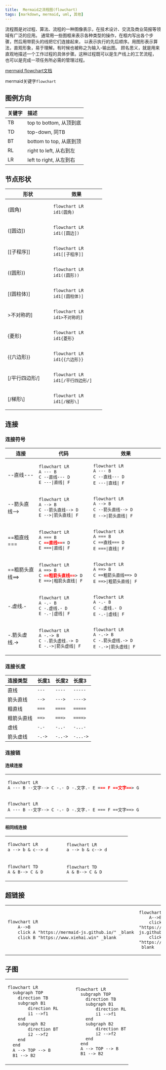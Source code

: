 ```yaml
---
title:  Mermaid之流程图(flowchart)
tags: [markdown, mermaid, uml, 其他]
---
```


流程图是对过程、算法、流程的一种图像表示，在技术设计、交流及商业简报等领域有广泛的应用。
通常用一些图框来表示各种类型的操作，在框内写出各个步骤，然后用带箭头的线把它们连接起来，
以表示执行的先后顺序。用图形表示算法，直观形象，易于理解。有时候也被称之为输入-输出图。
顾名思义，就是用来直观地描述一个工作过程的具体步骤。这种过程既可以是生产线上的工艺流程，
也可以是完成一项任务所必需的管理过程。

[mermaid flowchart文档](https://mermaid.js.org/syntax/flowchart.html)

mermaid关键字`flowchart`

## 图例方向
    
| 关键字 | 描述                  |
|:----|:--------------------|
| TB  | top to bottom, 从顶到底 |
| TD  | top-down, 同TB       |
| BT  | bottom to top, 从底到顶 |
| RL  | right to left, 从右到左 |
| LR  | left to right, 从左到右 |

## 节点形状

<table>
  <thead>
    <tr>
        <th width="40%">形状</th>
        <th width="45%">效果</th>
    </tr>
  </thead>
  <tbody>
    <tr>
        <td>(圆角)</td>
        <td>

```mermaid
flowchart LR
id1(圆角)
```

</td>
    </tr>
<tr>
        <td>([圆边])</td>
        <td>

```mermaid
flowchart LR
id1([圆边])
```

</td>
    </tr>
<tr>
<td>[[子程序]]</td>
<td>

```mermaid
flowchart LR
id1[[子程序]]
```

</td>
</tr>

<tr>
<td>((圆形))</td>
<td>

```mermaid
flowchart LR
id1((圆形))
```

</td>
</tr>

<tr>
<td>[(圆柱体)]</td>
<td>

```mermaid
flowchart LR
id1[(圆柱体)]
```

</td>
</tr>

<tr>
<td>>不对称的]</td>
<td>

```mermaid
flowchart LR
id1>不对称的]
```

</td>
</tr>

<tr>
<td>{菱形}</td>
<td>

```mermaid
flowchart LR
id1{菱形}
```

</td>
</tr>

<tr>
<td><span v-pre>{{六边形}}</span></td>
<td>

```mermaid
flowchart LR
id1{{六边形}}
```

</td>
</tr>

<tr>
<td>[/平行四边形/]</td>
<td>

```mermaid
flowchart LR
id1[/平行四边形/]
```

</td>
</tr>

<tr>
<td>[/梯形\]</td>
<td>

```mermaid
flowchart LR
id1[/梯形\]
```

</td>
</tr>

</tbody>
</table>

## 连接

### 连接符号

<table>    
<thead>
<tr>
<th>连接</th>
<th width="35%">代码</th>
<th width="45%">效果</th>
</tr>
</thead>
<tbody>
<tr>
<td>--直线---</td>
<td>

```mmd
flowchart LR
A --- B
C --直线--- D
E ---|直线| F
```

</td>
<td>

```mermaid
flowchart LR
A --- B
C --直线--- D
E ---|直线| F
```

</td>
</tr>
<tr>
<td>--箭头直线--></td>
<td>

```mmd
flowchart LR
A --> B
C --箭头直线--> D
E -->|箭头直线| F
```

</td>
<td>

```mermaid
flowchart LR
A --> B
C --箭头直线--> D
E -->|箭头直线| F
```

</td>
</tr>
<tr>
<td>==粗直线===</td>
<td>

```mmd
flowchart LR
A === B
C ==直线=== D
E ===|直线| F
```

</td>
<td>

```mermaid
flowchart LR
A === B
C ==直线=== D
E ===|直线| F
```

</td>
</tr>
<tr>
<td>==粗箭头直线==></td>
<td>

```mmd
flowchart LR
A ==> B
C ==粗箭头直线==> D
E ==>|粗箭头直线| F
```

</td>
<td>

```mermaid
flowchart LR
A ==> B
C ==粗箭头直线==> D
E ==>|粗箭头直线| F
```

</td>
</tr>
<tr>
<td>-.虚线.-</td>
<td>

```mmd
flowchart LR
A -.- B
C -.虚线.- D
E -.-|虚线| F
```

</td>
<td>

```mermaid
flowchart LR
A -.- B
C -.虚线.- D
E -.-|虚线| F
```

</td>
</tr>
<tr>
<td>-.箭头虚线.-></td>
<td>

```mmd
flowchart LR
A -.-> B
C -.箭头虚线.-> D
E -.->|箭头虚线| F
```

</td>
<td>

```mermaid
flowchart LR
A -.-> B
C -.箭头虚线.-> D
E -.->|箭头虚线| F
```

</td>
</tr>
</tbody>
</table>

### 连接长度
        
| 连接类型  | 长度1    | 长度2     | 长度3      |
|:------|:-------|:--------|:---------|
| 直线    | `---`  | `----`  | `-----`  |
| 箭头直线  | `-->`  | `--->`  | `---->`  |
| 粗直线   | `===`  | `====`  | `=====`  |
| 粗箭头直线 | `==>`  | `===>`  | `====>`  |
| 虚线    | `-.-`  | `-..-`  | `-...-`  |
| 箭头虚线  | `-.->` | `-..->` | `-...->` |
      
### 连接链
#### 连续连接

<table>
<tr><td width="65%">

```mmd
flowchart LR
A --- B --文字--> C -.- D -.文字.- E === F ==文字==> G
```

</td></tr>
<tr><td>

```mermaid
flowchart LR
A --- B --文字--> C -.- D -.文字.- E === F ==文字==> G
```

</td></tr>
</table>

#### 相同线连接

<table>
<tr>
<td width="37%">

```mmd
flowchart LR
a --> b & c--> d
```

</td>
<td width="40%">

```mermaid
flowchart LR
a --> b & c--> d
```

</td>
</tr>
<tr>
<td>

```mmd
flowchart TD
A & B--> C & D
```

</td>
<td>

```mermaid
flowchart TD
A & B--> C & D
```

</td>
</tr>
</table>
   
## 超链接

<table>
<tr>
<td>

```mmd
flowchart LR
    A-->B
    click A "https://mermaid-js.github.io/" _blank
    click B "https://www.xiehai.win" _blank
```

</td>
<td width="50%">

```mermaid
flowchart LR
    A-->B
    click A "https://mermaid-js.github.io/" _blank
    click B "https://www.xiehai.win" _blank
```

</td>
</tr>
</table>


## 子图

<table>
<tr>
<td>

```mmd
flowchart LR
  subgraph TOP
    direction TB
    subgraph B1
        direction RL
        i1 -->f1
    end
    subgraph B2
        direction BT
        i2 -->f2
    end
  end
  A --> TOP --> B
  B1 --> B2
```

</td>
<td width="45%">

```mermaid
flowchart LR
  subgraph TOP
    direction TB
    subgraph B1
        direction RL
        i1 -->f1
    end
    subgraph B2
        direction BT
        i2 -->f2
    end
  end
  A --> TOP --> B
  B1 --> B2
```

</td>
</tr>
</table>
